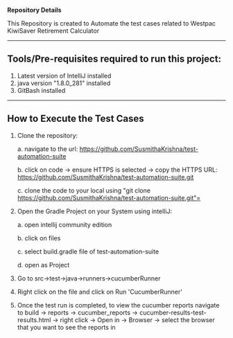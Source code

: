 **Repository Details**

This Repository is created to Automate the test cases related to Westpac KiwiSaver Retirement Calculator

---

## Tools/Pre-requisites required to run this project: 

1. Latest version of IntelliJ installed
2. java version "1.8.0_281" installed
3. GitBash installed

---

## How to Execute the Test Cases

1. Clone the repository:

   a. navigate to the url: https://github.com/SusmithaKrishna/test-automation-suite
   
   b. click on code -> ensure HTTPS is selected -> copy the HTTPS URL: https://github.com/SusmithaKrishna/test-automation-suite.git
   
   c. clone the code to your local using "git clone https://github.com/SusmithaKrishna/test-automation-suite.git"=
        
2. Open the Gradle Project on your System using intelliJ:

   a. open intellij community edition
   
   b. click on files
   
   c. select build.gradle file of test-automation-suite
   
   d. open as Project
   
3. Go to src->test->java->runners->cucumberRunner

4. Right click on the file and click on Run 'CucumberRunner'

5. Once the test run is completed, to view the cucumber reports navigate to build -> reports -> cucumber_reports -> cucumber-results-test-results.html -> right click -> Open in -> Browser -> select the browser that you want to see the reports in

